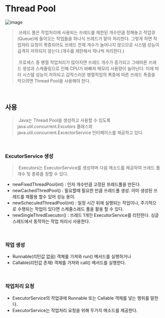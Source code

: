 # Thread Pool

![image](https://user-images.githubusercontent.com/74396651/211992175-67736070-066d-4b10-bdf4-1371bdaf4194.png)


> &nbsp;쓰레드 풀은 작업처리에 사용되는 쓰레드를 제한된 개수만큼 정해놓고 작업큐(Queue)에 들어오는 작업들을 하나식 쓰레드가 맡아 처리한다. 그렇게 하면 작업처리 요청이 폭증되어도 쓰레드 전체 개수가 늘어나지 않으므로 시스템 성능이 급격히 저하되지 않는다.(개수를 제한해서 하나씩 처리한다.)<br><br>&nbsp;프로세스 중 병렬 작업처리가 많아지면 쓰레드 개수가 증가되고 그에따른 쓰레드 생성과 스케쥴링으로 인해 CPU가 바빠져 메모리 사용량이 늘어난다. 이에 따라 시스템 성능이 저하되고 갑작스러운 병렬작업의 폭증에 따른 쓰레드 폭증을 막으려면 Thread Pool을 사용해야 한다.

<br>

## 사용
> &nbsp;Java는 Thread Pool을 생성하고 사용할 수 있도록 java.util.concurrent.Excutors 클래스와 java.util.concurrent.ExcectorService 인터페이스를 제공하고 있다. 

<br>

### ExcutorService 생성
> &nbsp;Executors는 ExecutorService를 생성하며 다음 메소드를 제공하여 쓰레드 풀 개수 및 종류를 정할 수 있다.

- newFixedThreadPool(int) : 인자 개수만큼 고정된 프레드풀을 만든다.
- newCachedThredPool() : 필요할때 필요한 만큼 쓰레드풀 생성. 이미 생성된 쓰레드를 재활용 할수 있어 성능 용이.
- newScheculedThreadPool(int) : 일정 시간 뒤에 실행되는 작업이나, 주기적으로 수행되는 작업이 있다면 스케줄스레드 풀을 활용 할 수 있다.
- newSingleThredExecutor() : 쓰레드 1개인 ExecutorService를 리턴한다. 싱글 스레드에서 동작하는 작업 처리시 사용한다.

<br>

### 작업 생성
- Runnable(리턴값 없음) 객체를 가져와 run() 메서드를 실행하거나
- Callable(리턴값 존재) 객체를 가져와 call() 메서드를 실행한다.

<br>

### 작업처리 요청
- ExecutorService의 작업큐에 Runnable 또는 Callable 객체를 넣는 행위를 말한다.
- ExecutorService는 작업처리 요청을 위해 두가지 메소드를 제공한다.



